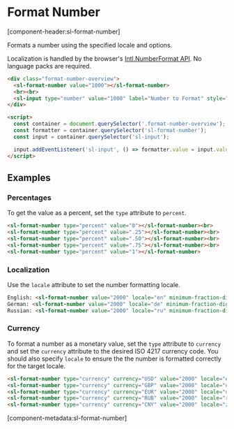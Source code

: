 # Format Number

[component-header:sl-format-number]

Formats a number using the specified locale and options.

Localization is handled by the browser's [Intl.NumberFormat API](https://developer.mozilla.org/en-US/docs/Web/JavaScript/Reference/Global_Objects/Intl/NumberFormat/NumberFormat). No language packs are required.

```html preview
<div class="format-number-overview">
  <sl-format-number value="1000"></sl-format-number> 
  <br><br>
  <sl-input type="number" value="1000" label="Number to Format" style="max-width: 180px;"></sl-input>  
</div>

<script>
  const container = document.querySelector('.format-number-overview');
  const formatter = container.querySelector('sl-format-number');
  const input = container.querySelector('sl-input');

  input.addEventListener('sl-input', () => formatter.value = input.value || 0);
</script>
```

## Examples

### Percentages

To get the value as a percent, set the `type` attribute to `percent`.

```html preview
<sl-format-number type="percent" value="0"></sl-format-number><br>
<sl-format-number type="percent" value=".25"></sl-format-number><br>
<sl-format-number type="percent" value=".50"></sl-format-number><br>
<sl-format-number type="percent" value=".75"></sl-format-number><br>
<sl-format-number type="percent" value="1"></sl-format-number>
```

### Localization

Use the `locale` attribute to set the number formatting locale.

```html preview
English: <sl-format-number value="2000" locale="en" minimum-fraction-digits="2"></sl-format-number><br>
German: <sl-format-number value="2000" locale="de" minimum-fraction-digits="2"></sl-format-number><br>
Russian: <sl-format-number value="2000" locale="ru" minimum-fraction-digits="2"></sl-format-number>
```

### Currency

To format a number as a monetary value, set the `type` attribute to `currency` and set the `currency` attribute to the desired ISO 4217 currency code. You should also specify `locale` to ensure the the number is formatted correctly for the target locale.

```html preview
<sl-format-number type="currency" currency="USD" value="2000" locale="en-US"></sl-format-number><br>
<sl-format-number type="currency" currency="GBP" value="2000" locale="en-GB"></sl-format-number><br>
<sl-format-number type="currency" currency="EUR" value="2000" locale="de"></sl-format-number><br>
<sl-format-number type="currency" currency="RUB" value="2000" locale="ru"></sl-format-number><br>
<sl-format-number type="currency" currency="CNY" value="2000" locale="zh-cn"></sl-format-number>
```

[component-metadata:sl-format-number]
